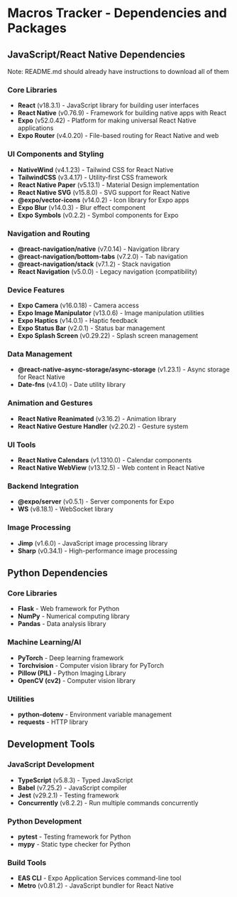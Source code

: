 
# Macros Tracker - Dependencies and Packages

## JavaScript/React Native Dependencies

Note: README.md should already have instructions to download all of them

### Core Libraries
- **React** (v18.3.1) - JavaScript library for building user interfaces
- **React Native** (v0.76.9) - Framework for building native apps with React
- **Expo** (v52.0.42) - Platform for making universal React Native applications
- **Expo Router** (v4.0.20) - File-based routing for React Native and web

### UI Components and Styling
- **NativeWind** (v4.1.23) - Tailwind CSS for React Native
- **TailwindCSS** (v3.4.17) - Utility-first CSS framework
- **React Native Paper** (v5.13.1) - Material Design implementation
- **React Native SVG** (v15.8.0) - SVG support for React Native
- **@expo/vector-icons** (v14.0.2) - Icon library for Expo apps
- **Expo Blur** (v14.0.3) - Blur effect component
- **Expo Symbols** (v0.2.2) - Symbol components for Expo

### Navigation and Routing
- **@react-navigation/native** (v7.0.14) - Navigation library
- **@react-navigation/bottom-tabs** (v7.2.0) - Tab navigation
- **@react-navigation/stack** (v7.1.2) - Stack navigation
- **React Navigation** (v5.0.0) - Legacy navigation (compatibility)

### Device Features
- **Expo Camera** (v16.0.18) - Camera access
- **Expo Image Manipulator** (v13.0.6) - Image manipulation utilities
- **Expo Haptics** (v14.0.1) - Haptic feedback
- **Expo Status Bar** (v2.0.1) - Status bar management
- **Expo Splash Screen** (v0.29.22) - Splash screen management

### Data Management
- **@react-native-async-storage/async-storage** (v1.23.1) - Async storage for React Native
- **Date-fns** (v4.1.0) - Date utility library

### Animation and Gestures
- **React Native Reanimated** (v3.16.2) - Animation library
- **React Native Gesture Handler** (v2.20.2) - Gesture system

### UI Tools
- **React Native Calendars** (v1.1310.0) - Calendar components
- **React Native WebView** (v13.12.5) - Web content in React Native

### Backend Integration
- **@expo/server** (v0.5.1) - Server components for Expo
- **WS** (v8.18.1) - WebSocket library

### Image Processing
- **Jimp** (v1.6.0) - JavaScript image processing library
- **Sharp** (v0.34.1) - High-performance image processing

## Python Dependencies

### Core Libraries
- **Flask** - Web framework for Python
- **NumPy** - Numerical computing library
- **Pandas** - Data analysis library

### Machine Learning/AI
- **PyTorch** - Deep learning framework
- **Torchvision** - Computer vision library for PyTorch
- **Pillow (PIL)** - Python Imaging Library
- **OpenCV (cv2)** - Computer vision library

### Utilities
- **python-dotenv** - Environment variable management
- **requests** - HTTP library

## Development Tools

### JavaScript Development
- **TypeScript** (v5.8.3) - Typed JavaScript
- **Babel** (v7.25.2) - JavaScript compiler
- **Jest** (v29.2.1) - Testing framework
- **Concurrently** (v8.2.2) - Run multiple commands concurrently

### Python Development
- **pytest** - Testing framework for Python
- **mypy** - Static type checker for Python

### Build Tools
- **EAS CLI** - Expo Application Services command-line tool
- **Metro** (v0.81.2) - JavaScript bundler for React Native
